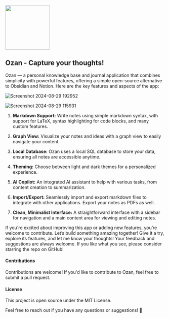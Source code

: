 <img src="https://github.com/imrofayel/Ozan/assets/134688534/c246ede8-dee9-4bcb-a339-c4b57fca85f7" height="140" weight="140">

## Ozan - Capture your thoughts!

Ozan — a personal knowledge base and journal application that combines simplicity with powerful features, offering a simple open-source alternative to Obsidian and Notion. Here are the key features and aspects of the app:

![Screenshot 2024-08-29 192952](https://github.com/user-attachments/assets/7b43d57b-9b10-48de-83bc-b22d732ff811)

![Screenshot 2024-08-29 115931](https://github.com/user-attachments/assets/37d23f97-096d-4655-ab79-fea9bd1de021)

1. **Markdown Support:** Write notes using simple markdown syntax, with support for LaTeX, syntax highlighting for code blocks, and many custom features.

2. **Graph View:** Visualize your notes and ideas with a graph view to easily navigate your content.

3. **Local Database:** Ozan uses a local SQL database to store your data, ensuring all notes are accessible anytime.

4. **Theming:** Choose between light and dark themes for a personalized experience.

5. **AI Copilot:** An integrated AI assistant to help with various tasks, from content creation to summarization.

6. **Import/Export:** Seamlessly import and export markdown files to integrate with other applications. Export your notes as PDFs as well.

7. **Clean, Minimalist Interface:** A straightforward interface with a sidebar for navigation and a main content area for viewing and editing notes.

If you're excited about improving this app or adding new features, you’re welcome to contribute. Let’s build something amazing together! Give it a try, explore its features, and let me know your thoughts! Your feedback and suggestions are always welcome. If you like what you see, please consider starring the repo on GitHub!

#### Contributions

Contributions are welcome! If you'd like to contribute to Ozan, feel free to submit a pull request.

#### License

This project is open source under the MIT License.

Feel free to reach out if you have any questions or suggestions! 🚀












